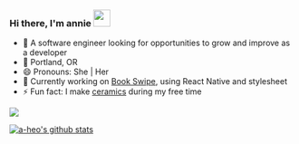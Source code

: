 ### Hi there, I'm annie <img src="https://raw.githubusercontent.com/MartinHeinz/MartinHeinz/master/wave.gif" width="30px">

<!--
**a-heo/a-heo** is a ✨ _special_ ✨ repository because its `README.md` (this file) appears on your GitHub profile.

Here are some ideas to get you started:

- 🔭 I’m currently working on ...
- 🌱 I’m currently learning ...
- 👯 I’m looking to collaborate on ...
- 🤔 I’m looking for help with ...
- 💬 Ask me about ...
- 📫 How to reach me: ...
- 😄 Pronouns: ...
- ⚡ Fun fact: ...
-->
- 🔭 A software engineer looking for opportunities to grow and improve as a developer
- 📍 Portland, OR
- 😄 Pronouns: She | Her
- 🌱 Currently working on [Book Swipe](https://github.com/a-heo/swipe-a-book), using React Native and stylesheet
- ⚡ Fun fact: I make [ceramics](https://www.instagram.com/heomakes/) during my free time

<a href="https://www.linkedin.com/in/annie-heo/" target="_blank">
  <img src="https://img.shields.io/badge/-Annie%20Heo-blue?style=for-the-badge&logo=Linkedin&logoColor=white"/>
</a>

[![a-heo's github stats](https://github-readme-stats.vercel.app/api?username=a-heo&count_private=true&show_icons=true&theme=dark)](https://github.com/anuraghazra/github-readme-stats)

